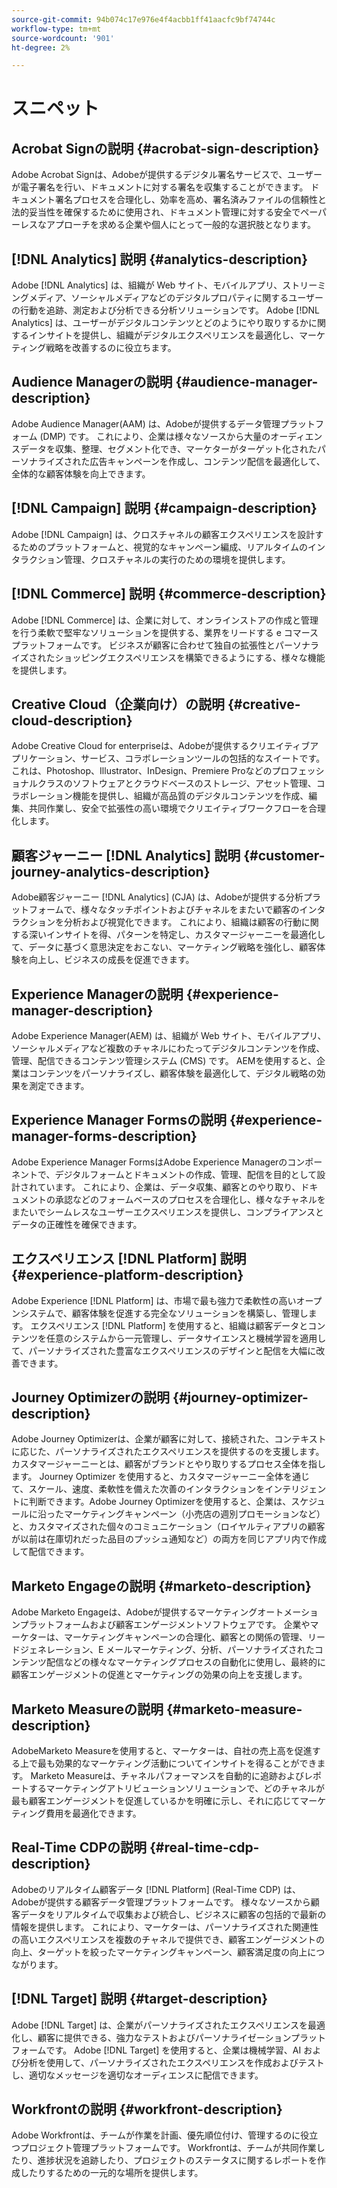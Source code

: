 ```yaml
---
source-git-commit: 94b074c17e976e4f4acbb1ff41aacfc9bf74744c
workflow-type: tm+mt
source-wordcount: '901'
ht-degree: 2%

---
```

# スニペット

## Acrobat Signの説明 {#acrobat-sign-description}

Adobe Acrobat Signは、Adobeが提供するデジタル署名サービスで、ユーザーが電子署名を行い、ドキュメントに対する署名を収集することができます。 ドキュメント署名プロセスを合理化し、効率を高め、署名済みファイルの信頼性と法的妥当性を確保するために使用され、ドキュメント管理に対する安全でペーパーレスなアプローチを求める企業や個人にとって一般的な選択肢となります。

## [!DNL Analytics] 説明 {#analytics-description}

Adobe [!DNL Analytics] は、組織が Web サイト、モバイルアプリ、ストリーミングメディア、ソーシャルメディアなどのデジタルプロパティに関するユーザーの行動を追跡、測定および分析できる分析ソリューションです。 Adobe [!DNL Analytics] は、ユーザーがデジタルコンテンツとどのようにやり取りするかに関するインサイトを提供し、組織がデジタルエクスペリエンスを最適化し、マーケティング戦略を改善するのに役立ちます。

## Audience Managerの説明 {#audience-manager-description}

Adobe Audience Manager(AAM) は、Adobeが提供するデータ管理プラットフォーム (DMP) です。 これにより、企業は様々なソースから大量のオーディエンスデータを収集、整理、セグメント化でき、マーケターがターゲット化されたパーソナライズされた広告キャンペーンを作成し、コンテンツ配信を最適化して、全体的な顧客体験を向上できます。

## [!DNL Campaign] 説明 {#campaign-description}

Adobe [!DNL Campaign] は、クロスチャネルの顧客エクスペリエンスを設計するためのプラットフォームと、視覚的なキャンペーン編成、リアルタイムのインタラクション管理、クロスチャネルの実行のための環境を提供します。

## [!DNL Commerce] 説明 {#commerce-description}

Adobe [!DNL Commerce] は、企業に対して、オンラインストアの作成と管理を行う柔軟で堅牢なソリューションを提供する、業界をリードする e コマースプラットフォームです。 ビジネスが顧客に合わせて独自の拡張性とパーソナライズされたショッピングエクスペリエンスを構築できるようにする、様々な機能を提供します。

## Creative Cloud（企業向け）の説明 {#creative-cloud-description}

Adobe Creative Cloud for enterpriseは、Adobeが提供するクリエイティブアプリケーション、サービス、コラボレーションツールの包括的なスイートです。 これは、Photoshop、Illustrator、InDesign、Premiere Proなどのプロフェッショナルクラスのソフトウェアとクラウドベースのストレージ、アセット管理、コラボレーション機能を提供し、組織が高品質のデジタルコンテンツを作成、編集、共同作業し、安全で拡張性の高い環境でクリエイティブワークフローを合理化します。

## 顧客ジャーニー [!DNL Analytics] 説明 {#customer-journey-analytics-description}

Adobe顧客ジャーニー [!DNL Analytics] (CJA) は、Adobeが提供する分析プラットフォームで、様々なタッチポイントおよびチャネルをまたいで顧客のインタラクションを分析および視覚化できます。 これにより、組織は顧客の行動に関する深いインサイトを得、パターンを特定し、カスタマージャーニーを最適化して、データに基づく意思決定をおこない、マーケティング戦略を強化し、顧客体験を向上し、ビジネスの成長を促進できます。

## Experience Managerの説明 {#experience-manager-description}

Adobe Experience Manager(AEM) は、組織が Web サイト、モバイルアプリ、ソーシャルメディアなど複数のチャネルにわたってデジタルコンテンツを作成、管理、配信できるコンテンツ管理システム (CMS) です。 AEMを使用すると、企業はコンテンツをパーソナライズし、顧客体験を最適化して、デジタル戦略の効果を測定できます。

## Experience Manager Formsの説明 {#experience-manager-forms-description}

Adobe Experience Manager FormsはAdobe Experience Managerのコンポーネントで、デジタルフォームとドキュメントの作成、管理、配信を目的として設計されています。 これにより、企業は、データ収集、顧客とのやり取り、ドキュメントの承認などのフォームベースのプロセスを合理化し、様々なチャネルをまたいでシームレスなユーザーエクスペリエンスを提供し、コンプライアンスとデータの正確性を確保できます。

## エクスペリエンス [!DNL Platform] 説明 {#experience-platform-description}

Adobe Experience [!DNL Platform] は、市場で最も強力で柔軟性の高いオープンシステムで、顧客体験を促進する完全なソリューションを構築し、管理します。 エクスペリエンス [!DNL Platform] を使用すると、組織は顧客データとコンテンツを任意のシステムから一元管理し、データサイエンスと機械学習を適用して、パーソナライズされた豊富なエクスペリエンスのデザインと配信を大幅に改善できます。

## Journey Optimizerの説明 {#journey-optimizer-description}

Adobe Journey Optimizerは、企業が顧客に対して、接続された、コンテキストに応じた、パーソナライズされたエクスペリエンスを提供するのを支援します。 カスタマージャーニーとは、顧客がブランドとやり取りするプロセス全体を指します。 Journey Optimizer を使用すると、カスタマージャーニー全体を通じて、スケール、速度、柔軟性を備えた次善のインタラクションをインテリジェントに判断できます。Adobe Journey Optimizerを使用すると、企業は、スケジュールに沿ったマーケティングキャンペーン（小売店の週別プロモーションなど）と、カスタマイズされた個々のコミュニケーション（ロイヤルティアプリの顧客が以前は在庫切れだった品目のプッシュ通知など）の両方を同じアプリ内で作成して配信できます。

## Marketo Engageの説明 {#marketo-description}

Adobe Marketo Engageは、Adobeが提供するマーケティングオートメーションプラットフォームおよび顧客エンゲージメントソフトウェアです。 企業やマーケターは、マーケティングキャンペーンの合理化、顧客との関係の管理、リードジェネレーション、E メールマーケティング、分析、パーソナライズされたコンテンツ配信などの様々なマーケティングプロセスの自動化に使用し、最終的に顧客エンゲージメントの促進とマーケティングの効果の向上を支援します。

## Marketo Measureの説明 {#marketo-measure-description}

AdobeMarketo Measureを使用すると、マーケターは、自社の売上高を促進する上で最も効果的なマーケティング活動についてインサイトを得ることができます。 Marketo Measureは、チャネルパフォーマンスを自動的に追跡およびレポートするマーケティングアトリビューションソリューションで、どのチャネルが最も顧客エンゲージメントを促進しているかを明確に示し、それに応じてマーケティング費用を最適化できます。

## Real-Time CDPの説明 {#real-time-cdp-description}

Adobeのリアルタイム顧客データ [!DNL Platform] (Real-Time CDP) は、Adobeが提供する顧客データ管理プラットフォームです。 様々なソースから顧客データをリアルタイムで収集および統合し、ビジネスに顧客の包括的で最新の情報を提供します。 これにより、マーケターは、パーソナライズされた関連性の高いエクスペリエンスを複数のチャネルで提供でき、顧客エンゲージメントの向上、ターゲットを絞ったマーケティングキャンペーン、顧客満足度の向上につながります。

## [!DNL Target] 説明 {#target-description}

Adobe [!DNL Target] は、企業がパーソナライズされたエクスペリエンスを最適化し、顧客に提供できる、強力なテストおよびパーソナライゼーションプラットフォームです。 Adobe [!DNL Target] を使用すると、企業は機械学習、AI および分析を使用して、パーソナライズされたエクスペリエンスを作成およびテストし、適切なメッセージを適切なオーディエンスに配信できます。

## Workfrontの説明 {#workfront-description}

Adobe Workfrontは、チームが作業を計画、優先順位付け、管理するのに役立つプロジェクト管理プラットフォームです。 Workfrontは、チームが共同作業したり、進捗状況を追跡したり、プロジェクトのステータスに関するレポートを作成したりするための一元的な場所を提供します。
